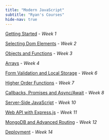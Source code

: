 ```yaml
---
title: "Modern JavaScript"
subtitle: "Ryan's Courses"
hide-nav: true
---
```


[Getting Started](/appel/javascript/getting-started) - _Week 1_

[Selecting Dom Elements](/appel/javascript/selecting-dom-elements) - _Week 2_

[Objects and Functions](/appel/javascript/objects-and-functions) - _Week 3_

[Arrays](/appel/javascript/arrays) - _Week 4_

[Form Validation and Local Storage](/appel/javascript/form-validation-and-local-storage) - _Week 6_

[Higher Order Functions](/appel/javascript/higher-order-functions) - _Week 7_

[Callbacks, Promises and Async/Await](/appel/javascript/callbacks-promises-async-await) - _Week 8_

[Server-Side JavaScript](/appel/javascript/server-side-javascript) - _Week 10_

[Web API with Express.js](/appel/javascript/web-api-with-express) - _Week 11_

[MongoDB and Advanced Routing](/appel/javascript/mongodb-and-adv-routing) - _Week 12_

[Deployment](/appel/javascript/deployment) - _Week 14_